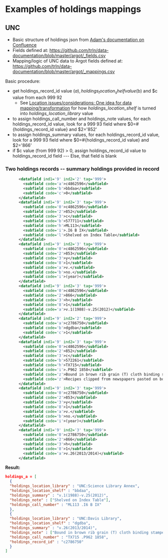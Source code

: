 # Examples of holdings mappings
## UNC
- Basic structure of holdings json from [Adam's documentation on Confluence](https://trlnmain.atlassian.net/wiki/spaces/TD/pages/6422529/Mapping+Holdings+in+Argot)
- Fields defined at: https://github.com/trln/data-documentation/blob/master/argot/_fields.csv 
- Mapping/logic of UNC data to Argot fields defined at: https://github.com/trln/data-documentation/blob/master/argot/_mappings.csv

Basic procedure: 
- get holdings_record_id value ($a), holdings_location_shelf value ($b) and $c value from each 999 92
  - See [Location issues/considerations: One idea for data mapping/transformation](https://github.com/trln/data-documentation/blob/master/argot/questions_issues/location.md#one-idea-for-data-mappingtransformation) for how *holdings_location_shelf* is turned into *holdings_location_library* value
- to assign holdings_call_number and holdings_note values, for each holdings_record_id value, look for a 999 93 field where $0=#{holdings_record_id value} and $2='852'
- to assign holdings_summary values, for each holdings_record_id value, look for a 999 93 field where $0=#{holdings_record_id value} and $2='866'
- if $c value (from 999 92) > 0, assign holdings_record_id value to holdings_record_id field --- Else, that field is blank

### Two holdings records -- summary holdings provided in record
``` xml
      <datafield ind1='9' ind2='2' tag='999'>
        <subfield code='a'>c4862596</subfield>
        <subfield code='b'>bbdaa</subfield>
        <subfield code='c'>0</subfield>
      </datafield>
      <datafield ind1='9' ind2='3' tag='999'>
        <subfield code='0'>c4862596</subfield>
        <subfield code='2'>852</subfield>
        <subfield code='3'>c</subfield>
        <subfield code='b'>577711</subfield>
        <subfield code='h'>ML113</subfield>
        <subfield code='i'>.I6 B IX</subfield>
		<subfield code='l'>Shelved on Index Table</subfield>
      </datafield>
      <datafield ind1='9' ind2='3' tag='999'>
        <subfield code='0'>c4862596</subfield>
        <subfield code='2'>853</subfield>
        <subfield code='3'>y</subfield>
        <subfield code='8'>1</subfield>
        <subfield code='a'>v.</subfield>
        <subfield code='b'>no.</subfield>
        <subfield code='i'>(year)</subfield>
      </datafield>
      <datafield ind1='9' ind2='3' tag='999'>
        <subfield code='0'>c4862596</subfield>
        <subfield code='2'>866</subfield>
        <subfield code='3'>h</subfield>
        <subfield code='8'>1</subfield>
        <subfield code='a'>v.1(1988)-v.25(2012)</subfield>
      </datafield>
      <datafield ind1='9' ind2='2' tag='999'>
        <subfield code='a'>c2786750</subfield>
        <subfield code='b'>dgdba</subfield>
        <subfield code='c'>1</subfield>
      </datafield>
      <datafield ind1='9' ind2='3' tag='999'>
        <subfield code='0'>c4862596</subfield>
        <subfield code='2'>852</subfield>
        <subfield code='3'>c</subfield>
        <subfield code='b'>572261</subfield>
        <subfield code='h'>TX715</subfield>
        <subfield code='i'>.P962 1858</subfield>
		<subfield code='z'>Bound in brown rib grain (T) cloth binding stamped in blind.</subfield>
		<subfield code='z'>Recipes clipped from newspapers pasted on both sides of rear free end-paper.</subfield>
      </datafield>
      <datafield ind1='9' ind2='3' tag='999'>
        <subfield code='0'>c2786750</subfield>
        <subfield code='2'>853</subfield>
        <subfield code='3'>y</subfield>
        <subfield code='8'>1</subfield>
        <subfield code='a'>v.</subfield>
        <subfield code='b'>no.</subfield>
        <subfield code='i'>(year)</subfield>
      </datafield>
      <datafield ind1='9' ind2='3' tag='999'>
        <subfield code='0'>c2786750</subfield>
        <subfield code='2'>866</subfield>
        <subfield code='3'>h</subfield>
        <subfield code='8'>1</subfield>
        <subfield code='a'>v.26(2013/2014)</subfield>
      </datafield>
```

**Result:**

``` json
holdings_a = [
  {
  "holdings_location_library" : "UNC:Science Library Annex", 
  "holdings_location_shelf" : "bbdaa", 
  "holdings_summary" : "v.1(1988)-v.25(2012)", 
  "holdings_note" : ["Shelved on Index Table"], 
  "holdings_call_number" : "ML113 .I6 B IX"
  },
  {
  "holdings_location_library" : "UNC:Davis Library", 
  "holdings_location_shelf" : "dgdba", 
  "holdings_summary" : "v.26(2013/2014)", 
  "holdings_note" : ["Bound in brown rib grain (T) cloth binding stamped in blind.", "Recipes clipped from newspapers pasted on both sides of rear free end-paper."],
  "holdings_call_number" : "TX715 .P962 1858",
  "holdings_record_id" : "c2786750"
  }
]
```
